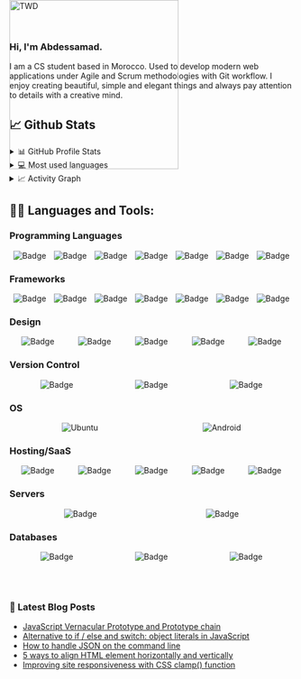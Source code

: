 ### Hi, I'm Abdessamad.

I am a CS student based in Morocco. Used to develop modern web applications under Agile and Scrum methodologies with Git workflow. I enjoy creating beautiful, simple and elegant things and always pay attention to details with a creative mind.

## 📈 Github Stats


<details>
  <summary>📊 GitHub Profile Stats</summary>
  <br>
  <img alt="B3ns44d's Github Stats" src="https://github-readme-stats.vercel.app/api?username=B3ns44d&count_private=true&show_icons=true&theme=tokyonight" />
  
</details>
<details> 
  <summary>💻 Most used languages</summary>
  <br/>
  <img alt="B3ns44d's Top Languages" src="https://github-readme-stats.vercel.app/api/top-langs/?username=B3ns44d&theme=tokyonight" />
</details>
<!-- <details> 
  <summary>⚡ Contribution Streak</summary>
  <br/>
  <img alt="B3ns44d's Contribution Streak" src="https://github-readme-streak-stats.herokuapp.com/?user=b3ns44d&theme=tokyonight" />
  <br/>
</details> -->
<details> 
  <summary>📈 Activity Graph</summary>
  <br/>
  <img src="https://activity-graph.herokuapp.com/graph?username=B3ns44d&theme=github" alt="B3ns44d's github activity graph"/>
</details>

## 👨‍💻 Languages and Tools:

### Programming Languages
<div style="display: flex;justify-content: space-around;">
<img alt="Badge" src="https://img.shields.io/badge/python%20-%2314354C.svg?&style=for-the-badge&logo=python&logoColor=white"/>
<img alt="Badge" src="https://img.shields.io/badge/javascript%20-%23323330.svg?&style=for-the-badge&logo=javascript&logoColor=%23F7DF1E"/>
<img alt="Badge" src="https://img.shields.io/badge/lua-%232C2D72.svg?&style=for-the-badge&logo=lua&logoColor=white"/>
<img alt="Badge" src="https://img.shields.io/badge/node.js%20-%2343853D.svg?&style=for-the-badge&logo=node.js&logoColor=white"/>
<img alt="Badge" src="https://img.shields.io/badge/shell_script%20-%23121011.svg?&style=for-the-badge&logo=gnu-bash&logoColor=white"/>
<img alt="Badge" src="https://img.shields.io/badge/html5%20-%23E34F26.svg?&style=for-the-badge&logo=html5&logoColor=white"/>
<img alt="Badge" src="https://img.shields.io/badge/css3%20-%231572B6.svg?&style=for-the-badge&logo=css3&logoColor=white"/>
</div>


### Frameworks
<div style="display: flex;justify-content: space-around;">
<img alt="Badge" src="https://img.shields.io/badge/django%20-%23092E20.svg?&style=for-the-badge&logo=django&logoColor=white"/>
<img alt="Badge" src="https://img.shields.io/badge/jquery%20-%230769AD.svg?&style=for-the-badge&logo=jquery&logoColor=white"/>
<img alt="Badge" src="https://img.shields.io/badge/material%20ui%20-%230081CB.svg?&style=for-the-badge&logo=material-ui&logoColor=white"/>
<img alt="Badge" src="https://img.shields.io/badge/bootstrap%20-%23563D7C.svg?&style=for-the-badge&logo=bootstrap&logoColor=white"/>
<img alt="Badge" src="https://img.shields.io/badge/tailwindcss%20-%2338B2AC.svg?&style=for-the-badge&logo=tailwind-css&logoColor=white"/>
<img alt="Badge" src="https://img.shields.io/badge/react%20-%2320232a.svg?&style=for-the-badge&logo=react&logoColor=%2361DAFB"/>
<img alt="Badge" src="https://img.shields.io/badge/express.js%20-%23404d59.svg?&style=for-the-badge"/>
</div>

### Design
<div style="display: flex;justify-content: space-around;">
<img alt="Badge" src="https://img.shields.io/badge/adobe%20xd%20-%23FF26BE.svg?&style=for-the-badge&logo=adobe%20xd&logoColor=white"/>
<img alt="Badge" src="https://img.shields.io/badge/adobe%20photoshop%20-%2331A8FF.svg?&style=for-the-badge&logo=adobe%20photoshop&logoColor=white"/>
<img alt="Badge" src="https://img.shields.io/badge/adobe%20illustrator%20-%23FF9A00.svg?&style=for-the-badge&logo=adobe%20illustrator&logoColor=white"/>
<img alt="Badge" src="https://img.shields.io/badge/figma%20-%23F24E1E.svg?&style=for-the-badge&logo=figma&logoColor=white"/>
<img alt="Badge" src="https://img.shields.io/badge/blender%20-%23F5792A.svg?&style=for-the-badge&logo=blender&logoColor=white"/>
</div>

### Version Control
<div style="display: flex;justify-content: space-around;">

<img alt="Badge" src="https://img.shields.io/badge/git%20-%23F05033.svg?&style=for-the-badge&logo=git&logoColor=white"/>
<img alt="Badge" src="https://img.shields.io/badge/github%20-%23121011.svg?&style=for-the-badge&logo=github&logoColor=white"/>
<img alt="Badge" src="https://img.shields.io/badge/gitlab%20-%23181717.svg?&style=for-the-badge&logo=gitlab&logoColor=white"/>
</div>

### OS
<div style="display: flex;justify-content: space-around;">
  <img alt="Ubuntu" src="https://img.shields.io/badge/Ubuntu-E95420?style=for-the-badge&logo=ubuntu&logoColor=white" />
  <img alt="Android" src="https://img.shields.io/badge/Android-3DDC84?style=for-the-badge&logo=android&logoColor=white" />
 
</div>
 
  <img src="https://i.chzbgr.com/full/8358455040/h75DDBE50/escaping-from-terminus" alt="TWD" style="position: absolute; float: right; top:0px;" width="300px">


### Hosting/SaaS
<div style="display: flex;justify-content: space-around;">

<img alt="Badge" src="https://img.shields.io/badge/Google%20Cloud%20-%234285F4.svg?&style=for-the-badge&logo=google-cloud&logoColor=white"/>
<img alt="Badge" src="https://img.shields.io/badge/azure%20-%230072C6.svg?&style=for-the-badge&logo=azure-devops&logoColor=white"/>
<img alt="Badge" src="https://img.shields.io/badge/heroku%20-%23430098.svg?&style=for-the-badge&logo=heroku&logoColor=white"/>
<img alt="Badge" src="https://img.shields.io/badge/vercel%20-%23000000.svg?&style=for-the-badge&logo=vercel&logoColor=white"/>
<img alt="Badge" src="https://img.shields.io/badge/firebase%20-%23039BE5.svg?&style=for-the-badge&logo=firebase"/>
</div>

### Servers
<div style="display: flex;justify-content: space-around;">

<img alt="Badge" src="https://img.shields.io/badge/apache%20-%23D42029.svg?&style=for-the-badge&logo=apache&logoColor=white"/>
<img alt="Badge" src="https://img.shields.io/badge/nginx%20-%23009639.svg?&style=for-the-badge&logo=nginx&logoColor=white"/>
</div>

### Databases
<div style="display: flex;justify-content: space-around;">

<img alt="Badge" src="https://img.shields.io/badge/mysql-%2300f.svg?&style=for-the-badge&logo=mysql&logoColor=white"/>
<img alt="Badge" src ="https://img.shields.io/badge/MongoDB-%234ea94b.svg?&style=for-the-badge&logo=mongodb&logoColor=white"/>
<img alt="Badge" src ="https://img.shields.io/badge/sqlite-%2307405e.svg?&style=for-the-badge&logo=sqlite&logoColor=white"/>
</div>




<br><br>
### 📩 Latest Blog Posts

<!-- BLOG-POST-LIST:START -->
- [JavaScript Vernacular Prototype and Prototype chain](https://dev.to/b3ns44d/javascript-vernacular-prototype-and-prototype-chain-eaa)
- [Alternative to if / else and switch: object literals in JavaScript](https://dev.to/b3ns44d/alternative-to-if-else-and-switch-object-literals-in-javascript-3nde)
- [How to handle JSON on the command line](https://dev.to/b3ns44d/how-to-handle-json-on-the-command-line-2e68)
- [5 ways to align HTML element horizontally and vertically](https://dev.to/b3ns44d/5-ways-to-align-html-element-horizontally-and-vertically-2fnc)
- [Improving site responsiveness with CSS clamp&lpar;&rpar; function](https://dev.to/b3ns44d/improving-site-responsiveness-with-css-clamp-function-3119)
<!-- BLOG-POST-LIST:END -->

<br>
